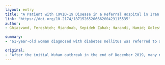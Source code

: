 ```yaml
---
layout: entry
title: "A Patient with COVID-19 Disease in a Referral Hospital in Iran: A Typical Case"
link: "https://doi.org/10.2174/1871526520666200429115535"
author:
- Ghiasvand, Fereshteh; Miandoab, Sepideh Zahak; Harandi, Hamid; Golestan, Fereshteh Shahmari; Alinaghi, Seyed Ahmad Seyed

summary:
- "61-year-old woman diagnosed with diabetes mellitus was referred to a referral hospital in Tehran, Iran. The patient presented with fever, chills, and myalgia within three days. She was treated with Oseltamivir 75 mg every 12 hours, Lopinavir/Ritonavir (Kaletra) 400/100 mg each 12 hours and hydroxychloroquine 400 mg stat."

original:
- "After the initial Wuhan outbreak in the end of December 2019, many new cases were found in other provinces of China and also many other countries over the world, including South Korea, Italy, Iran, Japan, and 68 other countries. We presented a 61-year-old woman with a history of diabetes mellitus was referred to the emergency department of a referral hospital in Tehran, Iran. The patient presented with fever, chills, and myalgia within three days. Laboratory analysis showed increased levels of erythrocyte sedimentation rate (ESR), and mild leukopenia. SARSCoV-2 PCR test -under Iran Ministry of Health and Medical Education (MoH&ME) guidelines - result was positive and the chest X-ray shows bilateral ground glass opacity. O2 saturation was 87% (without O2 therapy). The patient was hospitalized and treated with Oseltamivir 75 mg every 12 hours, Lopinavir/Ritonavir (Kaletra) 400/100 mg every 12 hours and hydroxychloroquine 400 mg stat. The patient last O2 saturation measured was 93% and had no fever in the 10th day of hospitalization. So she has been discharged from hospital and homeisolated according to Iran Ministry of Health protocol."
---
```



